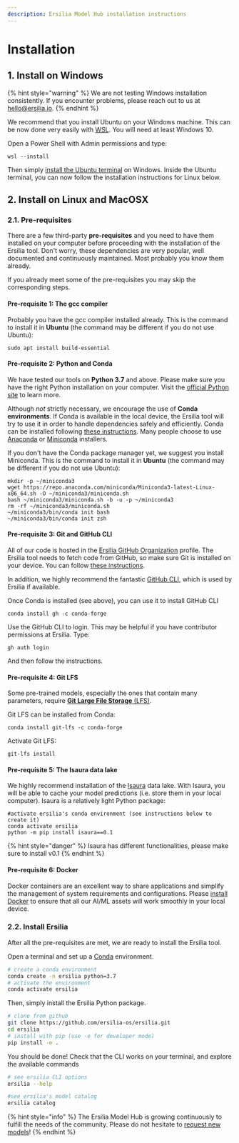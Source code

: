 ```yaml
---
description: Ersilia Model Hub installation instructions
---
```


# Installation

## 1. Install on Windows

{% hint style="warning" %}
We are not testing Windows installation consistently. If you encounter problems, please reach out to us at [hello@ersilia.io](mailto:hello@ersilia.io).
{% endhint %}

We recommend that you install Ubuntu on your Windows machine. This can be now done very easily with [WSL](https://docs.microsoft.com/en-us/windows/wsl/install). You will need at least Windows 10.

Open a Power Shell with Admin permissions and type:

```
wsl --install
```

Then simply [install the Ubuntu terminal](https://www.microsoft.com/en-us/p/ubuntu/9nblggh4msv6#activetab=pivot:overviewtab) on Windows. Inside the Ubuntu terminal, you can now follow the installation instructions for Linux below.

## 2. Install on Linux and MacOSX

### 2.1. Pre-requisites

There are a few third-party **pre-requisites** and you need to have them installed on your computer before proceeding with the installation of the Ersilia tool. Don't worry, these dependencies are very popular, well documented and continuously maintained. Most probably you know them already.

If you already meet some of the pre-requisites you may skip the corresponding steps.

#### Pre-requisite 1: The gcc compiler

Probably you have the gcc compiler installed already. This is the command to install it in **Ubuntu** (the command may be different if you do not use Ubuntu):

```
sudo apt install build-essential
```

#### Pre-requisite 2: Python and Conda

We have tested our tools on **Python 3.7** and above. Please make sure you have the right Python installation on your computer. Visit the [official Python site](https://www.python.org) to learn more.

Although _not_ strictly necessary, we encourage the use of **Conda environments**. If Conda is available in the local device, the Ersilia tool will try to use it in order to handle dependencies safely and efficiently. Conda can be installed following [these instructions](https://docs.conda.io/projects/conda/en/latest/user-guide/install/index.html). Many people choose to use [Anaconda](https://docs.anaconda.com/anaconda/install/index.html) or [Miniconda](https://docs.conda.io/en/latest/miniconda.html) installers.

If you don't have the Conda package manager yet, we suggest you install Miniconda. This is the command to install it in **Ubuntu** (the command may be different if you do not use Ubuntu):

```
mkdir -p ~/miniconda3
wget https://repo.anaconda.com/miniconda/Miniconda3-latest-Linux-x86_64.sh -O ~/miniconda3/miniconda.sh
bash ~/miniconda3/miniconda.sh -b -u -p ~/miniconda3
rm -rf ~/miniconda3/miniconda.sh
~/miniconda3/bin/conda init bash
~/miniconda3/bin/conda init zsh
```

#### Pre-requisite 3: Git and GitHub CLI

All of our code is hosted in the [Ersilia GitHub Organization](https://github.com/ersilia-os) profile. The Ersilia tool needs to fetch code from GitHub, so make sure Git is installed on your device. You can follow [these instructions](https://git-scm.com/book/en/v2/Getting-Started-Installing-Git).

In addition, we highly recommend the fantastic [GitHub CLI](https://cli.github.com/), which is used by Ersilia if available.

Once Conda is installed (see above), you can use it to install GitHub CLI

```
conda install gh -c conda-forge
```

Use the GitHub CLI to login. This may be helpful if you have contributor permissions at Ersilia. Type:

```
gh auth login
```

And then follow the instructions.

#### Pre-requisite 4: Git LFS

Some pre-trained models, especially the ones that contain many parameters, require [**Git Large File Storage** (LFS)](https://git-lfs.github.com/).

Git LFS can be installed from Conda:

```
conda install git-lfs -c conda-forge
```

Activate Git LFS:

```
git-lfs install
```

#### Pre-requisite 5: The Isaura data lake

We highly recommend installation of the [Isaura](https://github.com/ersilia-os/isaura) data lake. With Isaura, you will be able to cache your model predictions (i.e. store them in your local computer). Isaura is a relatively light Python package:

```
#activate ersilia's conda environment (see instructions below to create it)
conda activate ersilia
python -m pip install isaura==0.1
```

{% hint style="danger" %}
Isaura has different functionalities, please make sure to install v0.1
{% endhint %}

#### Pre-requisite 6: Docker

Docker containers are an excellent way to share applications and simplify the management of system requirements and configurations. Please [install Docker](https://www.docker.com) to ensure that all our AI/ML assets will work smoothly in your local device.

### 2.2. Install Ersilia

After all the pre-requisites are met, we are ready to install the Ersilia tool.

Open a terminal and set up a [Conda](https://docs.conda.io/projects/conda/en/latest/user-guide/install/) environment.

```bash
# create a conda environment
conda create -n ersilia python=3.7
# activate the environment
conda activate ersilia
```

Then, simply install the Ersilia Python package.

```bash
# clone from github
git clone https://github.com/ersilia-os/ersilia.git
cd ersilia
# install with pip (use -e for developer mode)
pip install -e .
```

You should be done! Check that the CLI works on your terminal, and explore the available commands

```bash
# see ersilia CLI options
ersilia --help

#see ersilia's model catalog
ersilia catalog
```

{% hint style="info" %}
The Ersilia Model Hub is growing continuously to fulfill the needs of the community. Please do not hesitate to [request new models](https://www.ersilia.io/request-model)!
{% endhint %}

###
